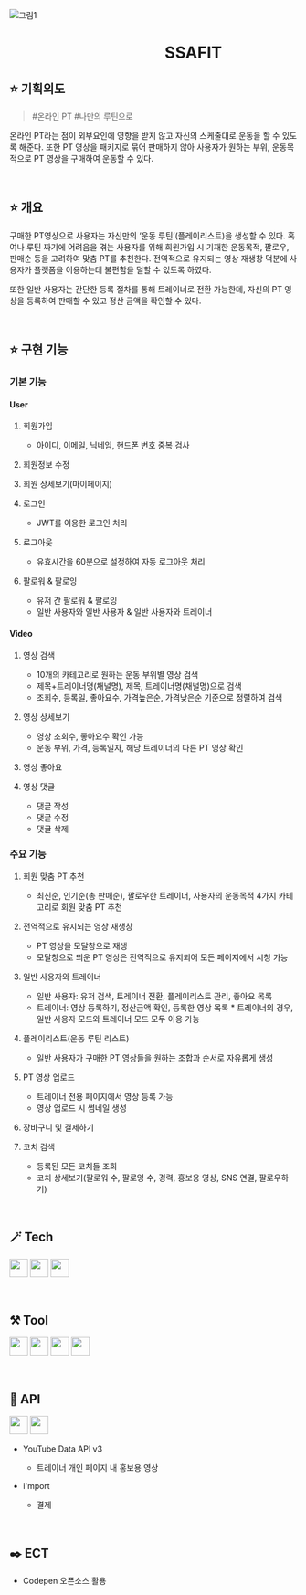 ![그림1](https://user-images.githubusercontent.com/110139421/208946150-485d6973-cc79-4e2d-bcba-cd30af127b6e.png)

# &nbsp;&nbsp;&nbsp;&nbsp;&nbsp;&nbsp;&nbsp;&nbsp;&nbsp;&nbsp;&nbsp;&nbsp;&nbsp;&nbsp;&nbsp;&nbsp;&nbsp;&nbsp;&nbsp;&nbsp;&nbsp;&nbsp;&nbsp;&nbsp;&nbsp;&nbsp;&nbsp;&nbsp;&nbsp;&nbsp;&nbsp;&nbsp;&nbsp;&nbsp;&nbsp;&nbsp;&nbsp;&nbsp;&nbsp;&nbsp;&nbsp;SSAFIT

## ⭐ 기획의도

> \#온라인 PT \#나만의 루틴으로

온라인 PT라는 점이 외부요인에 영향을 받지 않고 자신의 스케줄대로 운동을 할 수 있도록 해준다. 또한 PT 영상을 패키지로 묶어 판매하지 않아 사용자가 원하는 부위, 운동목적으로 PT 영상을 구매하여 운동할 수 있다.

<br>

## ⭐ 개요

구매한 PT영상으로 사용자는 자신만의 ‘운동 루틴’(플레이리스트)을 생성할 수 있다. 혹여나 루틴 짜기에 어려움을 겪는 사용자를 위해 회원가입 시 기재한 운동목적, 팔로우, 판매순 등을 고려하여 맞춤 PT를 추천한다. 전역적으로 유지되는 영상 재생창 덕분에 사용자가 플랫폼을 이용하는데 불편함을 덜할 수 있도록 하였다.

또한 일반 사용자는 간단한 등록 절차를 통해 트레이너로 전환 가능한데, 자신의 PT 영상을 등록하여 판매할 수 있고 정산 금액을 확인할 수 있다.

<br>

## ⭐ 구현 기능

### 기본 기능

#### User

1. 회원가입

   - 아이디, 이메일, 닉네임, 핸드폰 번호 중복 검사

2. 회원정보 수정
3. 회원 상세보기(마이페이지)
4. 로그인

   - JWT를 이용한 로그인 처리

5. 로그아웃

   - 유효시간을 60분으로 설정하여 자동 로그아웃 처리

6. 팔로워 & 팔로잉
   - 유저 간 팔로워 & 팔로잉
   - 일반 사용자와 일반 사용자 & 일반 사용자와 트레이너

#### Video

1. 영상 검색

   - 10개의 카테고리로 원하는 운동 부위별 영상 검색
   - 제목+트레이너명(채널명), 제목, 트레이너명(채널명)으로 검색
   - 조회수, 등록일, 좋아요수, 가격높은순, 가격낮은순 기준으로 정렬하여 검색

2. 영상 상세보기

   - 영상 조회수, 좋아요수 확인 가능
   - 운동 부위, 가격, 등록일자, 해당 트레이너의 다른 PT 영상 확인

3. 영상 좋아요
4. 영상 댓글
   - 댓글 작성
   - 댓글 수정
   - 댓글 삭제

### 주요 기능

1. 회원 맞춤 PT 추천

   - 최신순, 인기순(총 판매순), 팔로우한 트레이너, 사용자의 운동목적 4가지 카테고리로 회원 맞춤 PT 추천

2. 전역적으로 유지되는 영상 재생창

   - PT 영상을 모달창으로 재생
   - 모달창으로 띄운 PT 영상은 전역적으로 유지되어 모든 페이지에서 시청 가능

3. 일반 사용자와 트레이너

   - 일반 사용자: 유저 검색, 트레이너 전환, 플레이리스트 관리, 좋아요 목록
   - 트레이너: 영상 등록하기, 정산금액 확인, 등록한 영상 목록 \* 트레이너의 경우, 일반 사용자 모드와 트레이너 모드 모두 이용 가능

4. 플레이리스트(운동 루틴 리스트)

   - 일반 사용자가 구매한 PT 영상들을 원하는 조합과 순서로 자유롭게 생성

5. PT 영상 업로드

   - 트레이너 전용 페이지에서 영상 등록 가능
   - 영상 업로드 시 썸네일 생성

6. 장바구니 및 결제하기

7. 코치 검색
   - 등록된 모든 코치들 조회
   - 코치 상세보기(팔로워 수, 팔로잉 수, 경력, 홍보용 영상, SNS 연결, 팔로우하기)

<br>

## 🪄 Tech

<img src="https://img.shields.io/badge/SPRING BOOT-6DB33F?style=flat-square&logo=springboot&logoColor=white" style="height:2rem"/> <img src="https://img.shields.io/badge/VUEJS-black?style=flat-square&logo=vue.js&logoColor=4FC08D" style="height:2rem"/> <img src="https://img.shields.io/badge/MYSQL-4479A1?style=flat-square&logo=mysql&logoColor=white" style="height:2rem"/>

<br>

## ⚒️ Tool

<img src="https://img.shields.io/badge/GIT-F05032?style=flat-square&logo=git&logoColor=white" style="height:2rem"/> <img src="https://img.shields.io/badge/GITHUB-181717?style=flat-square&logo=github&logoColor=white" style="height:2rem"/> <img src="https://img.shields.io/badge/NOTION-000000?style=flat-square&logo=notion&logoColor=white" style="height:2rem"/> <img src="https://img.shields.io/badge/MATTERMOST-0058CC?style=flat-square&logo=mattermost&logoColor=white" style="height:2rem" />

<br>

## 🔦 API

<img src="https://img.shields.io/badge/YOUTUBE-FF0000?style=flat-square&logo=youtube&logoColor=white" style="height:2rem" /> <img src="https://img.shields.io/badge/i'mport-1890ff?style=flat-square&logo=i'mport&logoColor=white" style="height:2rem"/>

- YouTube Data API v3
  - 트레이너 개인 페이지 내 홍보용 영상
- i'mport

  - 결제

<br>

## ✒️ ECT

- Codepen 오픈소스 활용
